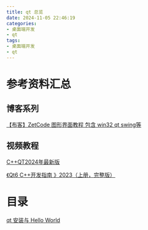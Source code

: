 ```yaml
---
title: qt 总览
date: 2024-11-05 22:46:19
categories:
- 桌面端开发
- qt
tags:
- 桌面端开发
- qt
---
```


# 参考资料汇总

## 博客系列

[【布客】ZetCode 图形界面教程 包含 win32 qt swing等](https://zetcode.apachecn.org/gui/)

## 视频教程

[C++QT2024年最新版](https://www.bilibili.com/video/BV1GW42197ff)

[《Qt6 C++开发指南 》2023（上册，完整版）](https://www.bilibili.com/video/BV1km4y1k7CW)

# 目录

[qt 安装与 Hello World](/2024/11/05/qt-安装与-Hello-World/)
